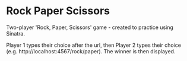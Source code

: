 # Rock Paper Scissors

Two-player 'Rock, Paper, Scissors' game - created to practice using Sinatra.

Player 1 types their choice after the url, then Player 2 types their choice (e.g. http://localhost:4567/rock/paper). The winner is then displayed.
